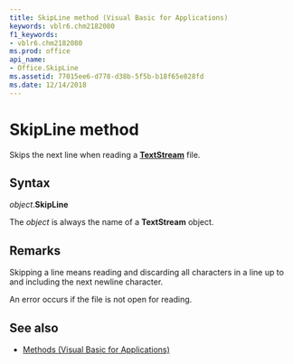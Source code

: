 ```yaml
---
title: SkipLine method (Visual Basic for Applications)
keywords: vblr6.chm2182080
f1_keywords:
- vblr6.chm2182080
ms.prod: office
api_name:
- Office.SkipLine
ms.assetid: 77015ee6-d778-d38b-5f5b-b18f65e828fd
ms.date: 12/14/2018
---
```



# SkipLine method

Skips the next line when reading a **[TextStream](textstream-object.md)** file.

## Syntax

_object_.**SkipLine**

The _object_ is always the name of a **TextStream** object.

## Remarks

Skipping a line means reading and discarding all characters in a line up to and including the next newline character.

An error occurs if the file is not open for reading.

## See also

- [Methods (Visual Basic for Applications)](../methods-visual-basic-for-applications.md)